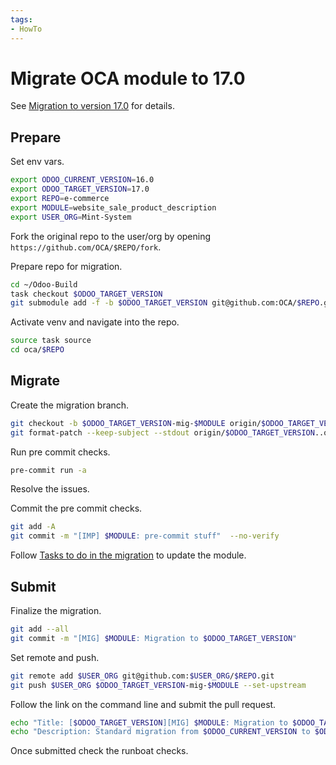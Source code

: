 ```yaml
---
tags:
- HowTo
---
```


# Migrate OCA module to 17.0

See [Migration to version 17.0](https://github.com/OCA/maintainer-tools/wiki/Migration-to-version-17.0) for details.
## Prepare

Set env vars.

```bash
export ODOO_CURRENT_VERSION=16.0
export ODOO_TARGET_VERSION=17.0
export REPO=e-commerce
export MODULE=website_sale_product_description
export USER_ORG=Mint-System
```

Fork the original repo to the user/org by opening `https://github.com/OCA/$REPO/fork`.

Prepare repo for migration.

```bash
cd ~/Odoo-Build
task checkout $ODOO_TARGET_VERSION
git submodule add -f -b $ODOO_TARGET_VERSION git@github.com:OCA/$REPO.git oca/$REPO
```

Activate venv and navigate into the repo.

```bash
source task source
cd oca/$REPO
```

## Migrate 

Create the migration branch.

```bash
git checkout -b $ODOO_TARGET_VERSION-mig-$MODULE origin/$ODOO_TARGET_VERSION
git format-patch --keep-subject --stdout origin/$ODOO_TARGET_VERSION..origin/$ODOO_CURRENT_VERSION -- $MODULE | git am -3 --keep
```

Run pre commit checks.

```bash 
pre-commit run -a
```

Resolve the issues.

Commit the pre commit checks.

```bash
git add -A
git commit -m "[IMP] $MODULE: pre-commit stuff"  --no-verify
```

Follow [Tasks to do in the migration](https://github.com/OCA/maintainer-tools/wiki/Migration-to-version-17.0#tasks-to-do-in-the-migration) to update the module.
## Submit

Finalize the migration.

```bash
git add --all
git commit -m "[MIG] $MODULE: Migration to $ODOO_TARGET_VERSION"
```

Set remote and push.

```bash
git remote add $USER_ORG git@github.com:$USER_ORG/$REPO.git
git push $USER_ORG $ODOO_TARGET_VERSION-mig-$MODULE --set-upstream
```

Follow the link on the command line and submit the pull request.

```bash
echo "Title: [$ODOO_TARGET_VERSION][MIG] $MODULE: Migration to $ODOO_TARGET_VERSION"
echo "Description: Standard migration from $ODOO_CURRENT_VERSION to $ODOO_TARGET_VERSION."
```

Once submitted check the runboat checks.
